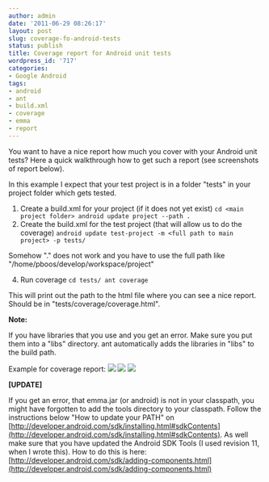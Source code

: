 ```yaml
---
author: admin
date: '2011-06-29 08:26:17'
layout: post
slug: coverage-fo-android-tests
status: publish
title: Coverage report for Android unit tests
wordpress_id: '717'
categories:
- Google Android
tags:
- android
- ant
- build.xml
- coverage
- emma
- report
---
```


You want to have a nice report how much you cover with your Android unit
tests? Here a quick walkthrough how to get such a report (see screenshots of
report below).

In this example I expect that your test project is in a folder "tests" in your
project folder which gets tested.

1. Create a build.xml for your project (if it does not yet exist) `cd <main project folder> android update project --path .`
2. Create the build.xml for the test project (that will allow us to do the coverage) `android update test-project -m <full path to main project> -p tests/ `
 
Somehow "." does not work and you have to use the full path like "/home/pboos/develop/workspace/project"

4. Run coverage
    `cd tests/ ant coverage `

This will print out the path to the html file where you can see a nice report. Should be in "tests/coverage/coverage.html".

**Note:**

If you have libraries that you use and you get an error. Make sure you put them into a "libs" directory. ant automatically adds the libraries in "libs" to the build path.

Example for coverage report:
[![](http://blog.pboos.ch/wp-content/uploads/2011/06/source_file-262x300.png)](http://blog.pboos.ch/wp-content/uploads/2011/06/source_file.png)
[![](http://blog.pboos.ch/wp-content/uploads/2011/06/overall-300x130.png)](http://blog.pboos.ch/wp-content/uploads/2011/06/overall.png)
[![](http://blog.pboos.ch/wp-content/uploads/2011/06/package-300x101.png)](http://blog.pboos.ch/wp-content/uploads/2011/06/package.png)

**[UPDATE]**

If you get an error, that emma.jar (or android) is not in your classpath, you might have forgotten to add the tools directory to your classpath. Follow the instructions below "How to update your PATH" on [http://developer.android.com/sdk/installing.html#sdkContents](http://developer.android.com/sdk/installing.html#sdkContents). As well make sure that you have updated the Android SDK Tools (I used revision 11, when I wrote this). How to do this is here: [http://developer.android.com/sdk/adding-components.html](http://developer.android.com/sdk/adding-components.html)

